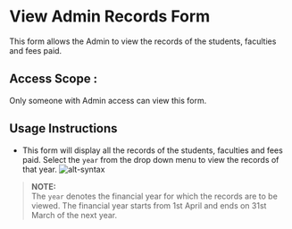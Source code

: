 # View Admin Records Form
This form allows the Admin to view the records of the students, faculties and fees paid.

## Access Scope : 
Only someone with Admin access can view this form.

## Usage Instructions

- This form will display all the records of the students, faculties and fees paid. Select the `year` from the drop down menu to view the records of that year.
![alt-syntax](../assets/adminViewRecords.png)

> **NOTE:**  
> The `year` denotes the financial year for which the records are to be viewed. The financial year starts from 1st April and ends on 31st March of the next year.